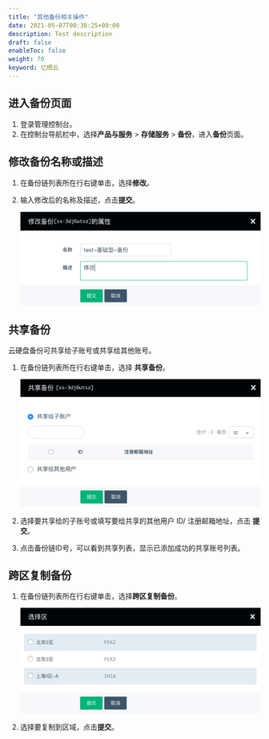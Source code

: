 ```yaml
---
title: "其他备份相关操作"
date: 2021-05-07T00:38:25+09:00
description: Test description
draft: false
enableToc: false
weight: 70
keyword: 亿栖云
---
```


## 进入备份页面

1. 登录管理控制台。
2. 在控制台导航栏中，选择**产品与服务** > **存储服务** > **备份**，进入**备份**页面。

## 修改备份名称或描述

1. 在备份链列表所在行右键单击，选择**修改**。

2. 输入修改后的名称及描述，点击**提交**。

   ![修改备份名称](../_images/create_basic_15.png)

## 共享备份

云硬盘备份可共享给子账号或共享给其他账号。

1. 在备份链列表所在行右键单击，选择 **共享备份**。

   ![共享备份](../_images/create_basic_18.png)

2. 选择要共享给的子账号或填写要给共享的其他用户 ID/ 注册邮箱地址，点击 **提交**。

3. 点击备份链ID号，可以看到共享列表，显示已添加成功的共享账号列表。

## 跨区复制备份

1. 在备份链列表所在行右键单击，选择**跨区复制备份**。

   ![跨区复制备份](../_images/create_basic_19.png)

2. 选择要复制到区域，点击**提交**。

